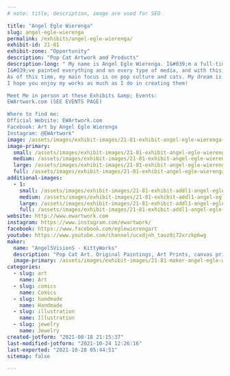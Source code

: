 ```yaml
---
# note: title, description, image are used for SEO

title: "Angel Egle Wierenga"
slug: angel-egle-wierenga
permalink: /exhibits/angel-egle-wierenga/
exhibit-id: 21-81
exhibit-zone: "Opportunity"
description: "Pop Cat Artwork and Products"
description-long: " My name is Angel Egle Wierenga. I&#039;m a full-time artist with a burning passion for what I do.
I&#039;ve painted everything and on every type of media, and with this, I&#039;ve discovered the colorful mix of what people enjoy and what has made them fall in love: beautiful animals, specifically cats doing and being that which you can recognize and love.
As of this time, my main focus is on pop culture and cats. My dream is for cat pop culture parody to take over the world and for the many varieties of my colorful works to flood the streets!
I hope you enjoy my works as much as I do in creating them!

Meet Me in person at these Exhibits &amp; Events:
EWArtwork.com (SEE EVENTS PAGE)

Where to find me:
Official Website: EWArtwork.com
Facebook: Art by Angel Egle Wierenga
Instagram: @EWArtwork"
image: /assets/images/exhibit-images/21-81-exhibit-angel-egle-wierenga-43-angelsvisions-kittyworks-booth-6996-large.jpg
image-primary: 
  small: /assets/images/exhibit-images/21-81-exhibit-angel-egle-wierenga-43-angelsvisions-kittyworks-booth-6996-small.jpg
  medium: /assets/images/exhibit-images/21-81-exhibit-angel-egle-wierenga-43-angelsvisions-kittyworks-booth-6996-medium.jpg
  large: /assets/images/exhibit-images/21-81-exhibit-angel-egle-wierenga-43-angelsvisions-kittyworks-booth-6996-large.jpg
  full: /assets/images/exhibit-images/21-81-exhibit-angel-egle-wierenga-43-angelsvisions-kittyworks-booth-6996-full.jpg
additional-images: 
  - 1:
    small: /assets/images/exhibit-images/21-81-exhibit-addl1-angel-egle-wierenga-unnamed-15-small.jpg
    medium: /assets/images/exhibit-images/21-81-exhibit-addl1-angel-egle-wierenga-unnamed-15-medium.jpg
    large: /assets/images/exhibit-images/21-81-exhibit-addl1-angel-egle-wierenga-unnamed-15-large.jpg
    full: /assets/images/exhibit-images/21-81-exhibit-addl1-angel-egle-wierenga-unnamed-15-full.jpg
website: http://www.ewartwork.com
instagram: https://www.instagram.com/ewartwork/
facebook: https://www.facebook.com/eglewierengart
youtube: https://www.youtube.com/channel/ucxdjnh_taoz0i72xrzkp6wg
maker: 
  name: "AngelSVisionS - KittyWorks"
  description: "Pop Cat Art. Original Paintings, Art Prints, canvas prints, mugs, jewelry, coasters, bags, and other unique products of my original art."
  image-primary: /assets/images/exhibit-images/21-81-maker-angel-egle-wierenga-original-medium.jpg
categories: 
  - slug: art
    name: Art
  - slug: comics
    name: Comics
  - slug: handmade
    name: Handmade
  - slug: illustration
    name: Illustration
  - slug: jewelry
    name: Jewelry
created-jotform: "2021-08-18 21:15:37"
last-modified-jotform: "2021-10-24 12:26:16"
last-exported: "2021-10-28 05:44:51"
sitemap: false

---
```

